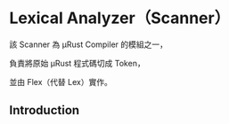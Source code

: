 # Lexical Analyzer（Scanner）
該 Scanner 為 μRust Compiler 的模組之一，

負責將原始 μRust 程式碼切成 Token，

並由 Flex（代替 Lex）實作。
## Introduction

